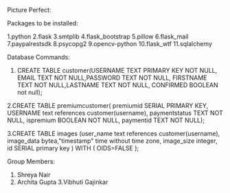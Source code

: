 
Picture Perfect:




Packages to be installed:

1.python
2.flask 
3.smtplib
4.flask_bootstrap 
5.pillow
6.flask_mail
7.paypalrestsdk
8.psycopg2
9.opencv-python
10.flask_wtf
11.sqlalchemy

Database Commands:
1. CREATE TABLE customer(USERNAME TEXT PRIMARY KEY NOT NULL, EMAIL TEXT NOT NULL,PASSWORD TEXT 	NOT NULL, FIRSTNAME TEXT NOT NULL,LASTNAME TEXT NOT NULL, CONFIRMED BOOLEAN not null);


2.CREATE TABLE premiumcustomer( premiumid SERIAL PRIMARY KEY, USERNAME text references customer(username), paymentstatus TEXT    NOT NULL, ispremium BOOLEAN NOT NULL,   paymentid  TEXT 	NOT NULL);  
   
3.CREATE TABLE images (user_name text references customer(username),  image_data bytea,"timestamp" time without time zone,  image_size integer,  id SERIAL primary key ) WITH ( OIDS=FALSE );

Group Members:
1. Shreya Nair 
2. Archita Gupta 
3.Vibhuti Gajinkar
